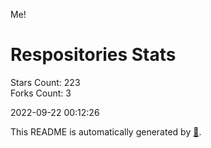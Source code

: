 Me!

# Respositories Stats
Stars Count: 223  
Forks Count: 3

2022-09-22 00:12:26  

This README is automatically generated by [🐰](https://github.com/rnitta/rnitta).
